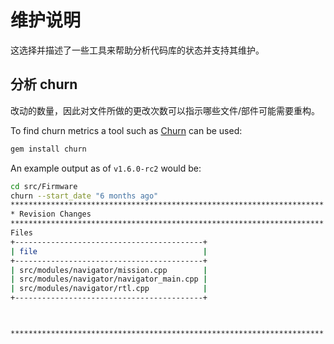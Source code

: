 # 维护说明

这选择并描述了一些工具来帮助分析代码库的状态并支持其维护。

## 分析 churn

改动的数量，因此对文件所做的更改次数可以指示哪些文件/部件可能需要重构。

To find churn metrics a tool such as [Churn](https://github.com/danmayer/churn) can be used:

```sh
gem install churn
```

An example output as of `v1.6.0-rc2` would be:

```sh
cd src/Firmware
churn --start_date "6 months ago"
**********************************************************************
* Revision Changes
**********************************************************************
Files
+------------------------------------------+
| file                                     |
+------------------------------------------+
| src/modules/navigator/mission.cpp        |
| src/modules/navigator/navigator_main.cpp |
| src/modules/navigator/rtl.cpp            |
+------------------------------------------+



**********************************************************************
```

